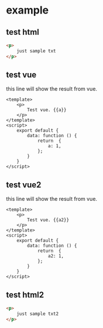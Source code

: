 # example
## test html

```html
<p>
    just sample txt
</p>
```

## test vue
this line will show the result from vue.
```vue
<template>
    <p>
        Test vue. {{a}}
    </p>
</template>
<script>
    export default {
        data: function () {
            return  {
                a: 1,
            };
        }
    }
</script>
```


## test vue2
this line will show the result from vue.
```vue
<template>
    <p>
        Test vue. {{a2}}
    </p>
</template>
<script>
    export default {
        data: function () {
            return  {
                a2: 1,
            };
        }
    }
</script>
```

## test html2

```html
<p>
    just sample txt2
</p>
```